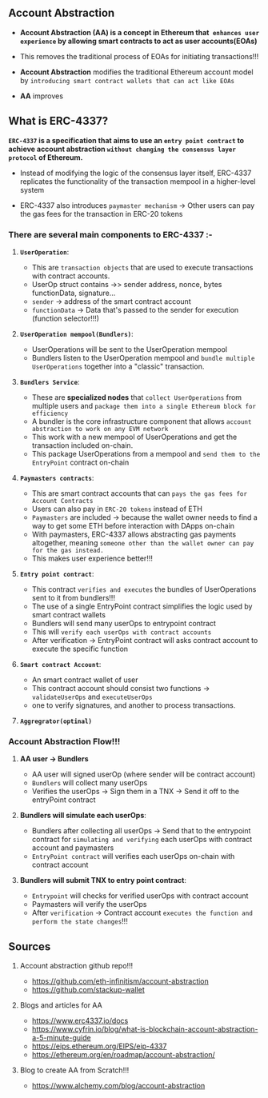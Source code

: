 ## Account Abstraction

- **Account Abstraction (AA) is a concept in Ethereum that` enhances user experience` by allowing smart contracts to act as user accounts(EOAs)**
- This removes the traditional process of EOAs for initiating transactions!!!

- **Account Abstraction** modifies the traditional Ethereum account model by `introducing smart contract wallets that can act like EOAs`
- **AA** improves




## What is ERC-4337?


**`ERC-4337` is a specification that aims to use an `entry point contract` to achieve account abstraction `without changing the consensus layer protocol` of Ethereum.**
- Instead of modifying the logic of the consensus layer itself, ERC-4337 replicates the functionality of the transaction mempool in a higher-level system

- ERC-4337 also introduces `paymaster mechanism` -> Other users can pay the gas fees for the transaction in ERC-20 tokens



### There are several main components to ERC-4337 :-

1. **`UserOperation`**:
   - This are `transaction objects` that are used to execute transactions with contract accounts. 
   - UserOp struct contains  ->> sender address, nonce, bytes functionData, signature...
   - `sender` -> address of the smart contract account
   - `functionData` -> Data that's passed to the sender for execution (function selector!!!)



2. **`UserOperation mempool(Bundlers)`**: 
   - UserOperations will be sent to the UserOperation mempool
   - Bundlers listen to the UserOperation mempool and `bundle multiple UserOperations` together into a "classic" transaction.



3. **`Bundlers Service`**:
   - These are **specialized nodes** that `collect UserOperations` from multiple users and `package them into a single Ethereum block for efficiency`
   - A bundler is the core infrastructure component that allows `account abstraction to work on any EVM network `
   - This work with a new mempool of UserOperations and get the transaction included on-chain.
   - This package UserOperations from a mempool and `send them to the EntryPoint` contract on-chain



4. **`Paymasters contracts`**:
   - This are smart contract accounts that can `pays the gas fees for Account Contracts`
   - Users can also pay in `ERC-20 tokens` instead of ETH
   - `Paymasters` are included -> because the wallet owner needs to find a way to get some ETH before interaction with DApps on-chain
   - With paymasters, ERC-4337 allows abstracting gas payments altogether, meaning `​​someone other than the wallet owner can pay for the gas instead.`
   - This makes user experience better!!!




5. **`Entry point contract`**:
   - This contract `verifies and executes` the bundles of UserOperations sent to it from bundlers!!!
   - The use of a single EntryPoint contract simplifies the logic used by smart contract wallets
   - Bundlers will send many userOps to entrypoint contract
   - This will `verify each userOps with contract accounts`
   - After verification -> EntryPoint contract will asks contract account to execute the specific function



6. **`Smart contract Account`**:
   - An smart contract wallet of user
   - This contract account should consist two functions -> `validateUserOps` and `executeUserOps`
   - one to verify signatures, and another to process transactions.


7. **`Aggregrator(optinal)`**




### Account Abstraction Flow!!!


1. **AA user -> Bundlers**
   - AA user will signed userOp (where sender will be contract account)
   - `Bundlers` will collect many userOps
   - Verifies the userOps ->  Sign them in a TNX ->  Send it off to the entryPoint contract

2. **Bundlers will simulate each userOps**:
   - Bundlers after collecting all userOps -> Send that to the entrypoint contract for `simulating and verifying` each userOps with contract account and paymasters
   - `EntryPoint contract` will verifies each userOps on-chain with contract account
  
3. **Bundlers will submit TNX to entry point contract**:
   - `Entrypoint` will checks for verified userOps with contract account
   - Paymasters will verify the userOps
   - After `verification` -> Contract account `executes the function and perform the state changes`!!!





## Sources


1. Account abstraction github repo!!!
   - https://github.com/eth-infinitism/account-abstraction
   - https://github.com/stackup-wallet

2. Blogs and articles for AA
   - https://www.erc4337.io/docs
   - https://www.cyfrin.io/blog/what-is-blockchain-account-abstraction-a-5-minute-guide
   - https://eips.ethereum.org/EIPS/eip-4337 
   - https://ethereum.org/en/roadmap/account-abstraction/

3. Blog to create AA from Scratch!!!
   - https://www.alchemy.com/blog/account-abstraction 